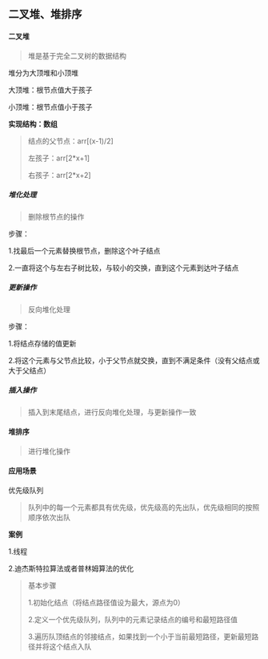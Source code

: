 ## 二叉堆、堆排序

#### 二叉堆

> 堆是基于完全二叉树的数据结构

堆分为大顶堆和小顶堆

大顶堆：根节点值大于孩子

小顶堆：根节点值小于孩子

**实现结构：数组**

> 结点的父节点：arr[(x-1)/2]
>
> 左孩子：arr[2*x+1]
>
> 右孩子：arr[2*x+2]

##### 堆化处理

> 删除根节点的操作

步骤：

1.找最后一个元素替换根节点，删除这个叶子结点

2.一直将这个与左右子树比较，与较小的交换，直到这个元素到达叶子结点

##### 更新操作

> 反向堆化处理

步骤：

1.将结点存储的值更新

2.将这个元素与父节点比较，小于父节点就交换，直到不满足条件（没有父结点或大于父结点）

##### 插入操作

> 插入到末尾结点，进行反向堆化处理，与更新操作一致

#### 堆排序

> 进行堆化操作

#### 应用场景

优先级队列

> 队列中的每一个元素都具有优先级，优先级高的先出队，优先级相同的按照顺序依次出队

**案例**

1.线程

2.迪杰斯特拉算法或者普林姆算法的优化

> 基本步骤
>
> 1.初始化结点（将结点路径值设为最大，源点为0）
>
> 2.定义一个优先级队列，队列中的元素记录结点的编号和最短路径值
>
> 3.遍历队顶结点的邻接结点，如果找到一个小于当前最短路径，更新最短路径并将这个结点入队



